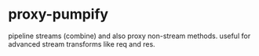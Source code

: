 # proxy-pumpify
pipeline streams (combine) and also proxy non-stream methods. useful for advanced stream transforms like req and res.
